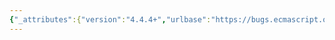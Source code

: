 ```yaml
---
{"_attributes":{"version":"4.4.4+","urlbase":"https://bugs.ecmascript.org/","maintainer":"dherman@mozilla.com"},"bug":{"bug_id":2533,"creation_ts":"2014-02-12 16:42:00 -0800","short_desc":"chapter 12: misc editorial","delta_ts":"2014-06-01 19:58:20 -0700","product":"Draft for 6th Edition","component":"editorial issue","version":"Rev 24: April 27, 2014 Draft","rep_platform":"All","op_sys":"All","bug_status":"RESOLVED","resolution":"FIXED","priority":"Normal","bug_severity":"normal","everconfirmed":true,"reporter":{"uid":"jmdyck","name":"Michael Dyck"},"assigned_to":{"uid":"allen","name":"Allen Wirfs-Brock"},"long_desc":[{"commentid":7267,"comment_count":0,"who":{"uid":"jmdyck","name":"Michael Dyck"},"bug_when":"2014-02-12 16:42:17 -0800","thetext":"----------------------------------------\nIn 12.1.2.1 \"Static Semantics: Early Errors\":\n\n12.1.2.1 / group 3 / bullet 1:\nIt is a Syntax Error if the /IdentifierReference/ is contained in strict code.\n    s|IdentifierReference|NonResolvedIdentifier|\n\n----------------------------------------\nIn 12.1.2.2 \"Static Semantics: StringValue\":\n\n12.1.2.2 / production:\nIdentifierReference : yield\n    s|IdentifierReference|NonResolvedIdentifier|\n\n----------------------------------------\nIn 12.1.2.3 \"Runtime Semantics: Evaluation\":\n\n12.1.2.3 / group 1 / production:\nIdentifierReference : Identifier\n    s|IdentifierReference|NonResolvedIdentifier|\n\n12.1.2.3 / group 2 / production:\nIdentifierReference : yield\n    s|IdentifierReference|NonResolvedIdentifier|\n\n----------------------------------------\nIn 12.1.4.1.2 \"Runtime Semantics: Array Accumulation\":\n\n12.1.4.1.2 / group 5 / step 7.f:\nLet /defineStatus/ be the result of\nCreateDataPropertyOrThrow(/A/, ToString(ToUint32(/nextIndex/)), /nextValue/).\n    'A' is not defined. Change to 'array'?\n\n----------------------------------------\nIn 12.1.5.8 \"Runtime Semantics: PropertyDefinitionEvaluation\":\n\n12.1.5.8 / group 1 / step 6:\nLet /status/ be the result of\nDefinePropertyOrThrow(/object/, /propDef/.[[key]], /propDef/.[[descriptor]]).\n    This is the spec's only mention of [[descriptor]].\n\n----------------------------------------\nIn 12.2.5.3 \"Runtime Semantics: MakeSuperReference(propertyKey, strict)\":\n\n    This algorithm has no preamble.\n\n12.2.5.3 / step 7.b:\nIf /propertyKey/ is *undefined*, then then throw a *ReferenceError* exception.\n    Delete extra \"then\"\n\n----------------------------------------\nIn 12.13.4 \"Runtime Semantics: Evaluation\":\n\n12.13.4 / group 1 / production:\n    Delete syntactic parameters\n\n12.13.4 / group 1 / step 1.e.iii.1:\nSetFunctionName(/rval/, GetReferenceName(/lref/)).\n    s|GetReferenceName|GetReferencedName|\n\n----------------------------------------\nIn 12.13.5.2 \"Runtime Semantics: DestructuringAssignmentEvaluation\":\n\n12.13.5.2 / group 6 / step 7:\nReturn /lastIndex/.\n    'lastIndex' is not defined\n\n----------------------------------------\nIn 12.13.5.3 \"Runtime Semantics: IteratorDestructuringAssignmentEvaluation\":\n\n12.13.5.3 / group 1 / step 1:\nReturn the result of performing IteratorDestructuringAssignmentEvaluation\nof /AssignmentElisionElementList/ using /iterator/ as the /argument/.\n    Delete \"List\" from \"AssignmentElisionElementList\"\n\n12.13.5.3 / group 2 / step 3:\nReturn the result of performing IteratorDestructuringAssignmentEvaluation\nof /AssignmentElisionElementList/ using /iterator/ as the /argument/.\n    Delete \"List\" from \"AssignmentElisionElementList\"\n\n----------------------------------------\nIn 12.13.5.4 \"Runtime Semantics: KeyedDestructuringAssignmentEvaluation\":\n\n12.13.5.4 / step 1:\nLet /v/ be the result of Get(/obj/, /name/).\n    s|name|propertyName|"},{"commentid":7963,"comment_count":1,"who":{"uid":"jmdyck","name":"Michael Dyck"},"bug_when":"2014-04-29 11:32:27 -0700","thetext":"Some of these were fixed in rev23, and some section numbers have changed.\nHere's what remains in rev24:\n\n----------------------------------------\nIn 12.2.4.1.2 \"Runtime Semantics: Array Accumulation\":\n\n{5}\n12.2.4.1.2 / group 5 / step 7.f:\nLet /defineStatus/ be the result of\nCreateDataPropertyOrThrow(/A/, ToString(ToUint32(/nextIndex/)), /nextValue/).\n    'A' is not defined. Change to 'array'?\n\n----------------------------------------\nIn 12.3.5.3 \"Runtime Semantics: MakeSuperReference(propertyKey, strict)\":\n\n{7}\n    This algorithm has no preamble.\n\n{8}\n12.2.5.3 / step 7.b:\nIf /propertyKey/ is *undefined*, then then throw a *ReferenceError* exception.\n    Delete extra \"then\"\n\n----------------------------------------\nIn 12.14.4 \"Runtime Semantics: Evaluation\":\n\n{9}\n12.14.4 / group 1 / production:\n    Delete syntactic parameters\n\n{10}\n12.14.4 / group 1 / step 1.e.iii.1:\nSetFunctionName(/rval/, GetReferenceName(/lref/)).\n    s|Reference|Referenced|\n\n----------------------------------------\nIn 12.14.5.2 \"Runtime Semantics: DestructuringAssignmentEvaluation\":\n\n{11}\n12.14.5.2 / group 6 / step 7:\nReturn /lastIndex/.\n    'lastIndex' is not defined\n\n----------------------------------------\nIn 12.14.5.3 \"Runtime Semantics: IteratorDestructuringAssignmentEvaluation\":\n\n{12}\n12.14.5.3 / group 1 / step 1:\nReturn the result of performing IteratorDestructuringAssignmentEvaluation\nof /AssignmentElisionElementList/ using /iterator/ as the /argument/.\n    Delete \"List\" from \"AssignmentElisionElementList\"\n\n{13}\n12.14.5.3 / group 2 / step 3:\nReturn the result of performing IteratorDestructuringAssignmentEvaluation\nof /AssignmentElisionElementList/ using /iterator/ as the /argument/.\n    Delete \"List\" from \"AssignmentElisionElementList\"\n\n----------------------------------------\nIn 12.14.5.4 \"Runtime Semantics: KeyedDestructuringAssignmentEvaluation\":\n\n{14}\n12.14.5.4 / step 1:\nLet /v/ be Get(/obj/, /name/).\n    s|name|propertyName|\n\nXXX"},{"commentid":8320,"comment_count":2,"who":{"uid":"allen","name":"Allen Wirfs-Brock"},"bug_when":"2014-05-11 11:11:58 -0700","thetext":"{10} this is another case where the grammar parameters are included the heading because they need to be referenced in the algorithm (step 2) \n\nrest, fixed in rev25 editor's draft"},{"commentid":8777,"comment_count":3,"who":{"uid":"jmdyck","name":"Michael Dyck"},"bug_when":"2014-06-01 19:58:20 -0700","thetext":"confirmed fixed."}]}}
---
```

